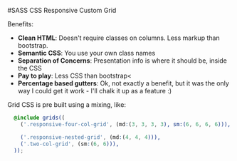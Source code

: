 #SASS CSS Responsive Custom Grid

Benefits:

* **Clean HTML**: Doesn't require classes on columns. Less markup than bootstrap.
* **Semantic CSS**: You use your own class names
* **Separation of Concerns**: Presentation info is where it should be, inside the CSS
* **Pay to play**: Less CSS than bootstrap<
* **Percentage based gutters**: Ok, not exactly a benefit, but it was the only way I could get it work - I'll chalk it up as a feature :)
 
Grid CSS is pre built using a mixing, like:
````SCSS
  @include grids((
    ('.responsive-four-col-grid', (md:(3, 3, 3, 3), sm:(6, 6, 6, 6))),

    ('.responsive-nested-grid', (md:(4, 4, 4))),
    ('.two-col-grid', (sm:(6, 6))),
  ));
````
